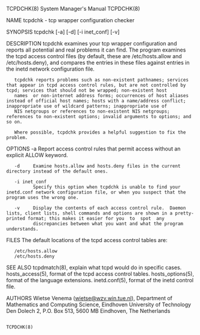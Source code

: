 TCPDCHK(8)                                                                               System Manager's Manual                                                                               TCPDCHK(8)

NAME
       tcpdchk - tcp wrapper configuration checker

SYNOPSIS
       tcpdchk [-a] [-d] [-i inet_conf] [-v]

DESCRIPTION
       tcpdchk  examines  your  tcp  wrapper  configuration  and  reports  all  potential  and  real  problems  it  can  find.  The program examines the tcpd access control files (by default, these are
       /etc/hosts.allow and /etc/hosts.deny), and compares the entries in these files against entries in the inetd network configuration file.

       tcpdchk reports problems such as non-existent pathnames; services that appear in tcpd access control rules, but are not controlled by tcpd; services that should not be wrapped; non-existent host
       names  or non-internet address forms; occurrences of host aliases instead of official host names; hosts with a name/address conflict; inappropriate use of wildcard patterns; inappropriate use of
       NIS netgroups or references to non-existent NIS netgroups; references to non-existent options; invalid arguments to options; and so on.

       Where possible, tcpdchk provides a helpful suggestion to fix the problem.

OPTIONS
       -a     Report access control rules that permit access without an explicit ALLOW keyword.

       -d     Examine hosts.allow and hosts.deny files in the current directory instead of the default ones.

       -i inet_conf
              Specify this option when tcpdchk is unable to find your inetd.conf network configuration file, or when you suspect that the program uses the wrong one.

       -v     Display the contents of each access control rule.  Daemon lists, client lists, shell commands and options are shown in a pretty-printed format; this makes it easier for you  to  spot  any
              discrepancies between what you want and what the program understands.

FILES
       The default locations of the tcpd access control tables are:

       /etc/hosts.allow
       /etc/hosts.deny

SEE ALSO
       tcpdmatch(8), explain what tcpd would do in specific cases.
       hosts_access(5), format of the tcpd access control tables.
       hosts_options(5), format of the language extensions.
       inetd.conf(5), format of the inetd control file.

AUTHORS
       Wietse Venema (wietse@wzv.win.tue.nl),
       Department of Mathematics and Computing Science,
       Eindhoven University of Technology
       Den Dolech 2, P.O. Box 513,
       5600 MB Eindhoven, The Netherlands

                                                                                                                                                                                               TCPDCHK(8)
